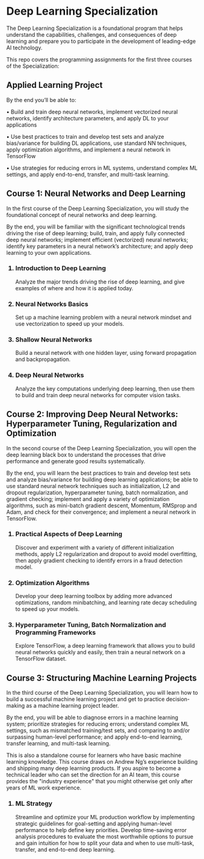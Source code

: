 # Deep Learning Specialization
The Deep Learning Specialization is a foundational program that helps understand the capabilities, challenges, and consequences of deep learning and prepare you to participate in the development of leading-edge AI technology. 

This repo covers the programming assignments for the first three courses of the Specialization:

## Applied Learning Project
By the end you’ll be able to:

•	Build and train deep neural networks, implement vectorized neural networks, identify architecture parameters, and apply DL to your applications

•	Use best practices to train and develop test sets and analyze bias/variance for building DL applications, use standard NN techniques, apply optimization algorithms, and implement a neural network in TensorFlow

•	Use strategies for reducing errors in ML systems, understand complex ML settings, and apply end-to-end, transfer, and multi-task learning.

## Course 1: Neural Networks and Deep Learning
In the first course of the Deep Learning Specialization, you will study the foundational concept of neural networks and deep learning. 

By the end, you will be familiar with the significant technological trends driving the rise of deep learning; build, train, and apply fully connected deep neural networks; implement efficient (vectorized) neural networks; identify key parameters in a neural network’s architecture; and apply deep learning to your own applications.

<ol>
  <h3><li>Introduction to Deep Learning</li></h3>
  Analyze the major trends driving the rise of deep learning, and give examples of where and how it is applied today.
<h3><li>Neural Networks Basics</li></h3>
Set up a machine learning problem with a neural network mindset and use vectorization to speed up your models.
<h3><li>Shallow Neural Networks</li></h3>
Build a neural network with one hidden layer, using forward propagation and backpropagation.
<h3><li>Deep Neural Networks</li></h3>
Analyze the key computations underlying deep learning, then use them to build and train deep neural networks for computer vision tasks.
</ol>

## Course 2: Improving Deep Neural Networks: Hyperparameter Tuning, Regularization and Optimization
In the second course of the Deep Learning Specialization, you will open the deep learning black box to understand the processes that drive performance and generate good results systematically. 

By the end, you will learn the best practices to train and develop test sets and analyze bias/variance for building deep learning applications; be able to use standard neural network techniques such as initialization, L2 and dropout regularization, hyperparameter tuning, batch normalization, and gradient checking; implement and apply a variety of optimization algorithms, such as mini-batch gradient descent, Momentum, RMSprop and Adam, and check for their convergence; and implement a neural network in TensorFlow.
<ol>
  <h3><li>Practical Aspects of Deep Learning</li></h3>
  Discover and experiment with a variety of different initialization methods, apply L2 regularization and dropout to avoid model overfitting, then apply gradient checking to identify errors in a fraud detection model.
<h3><li>Optimization Algorithms</li></h3>
Develop your deep learning toolbox by adding more advanced optimizations, random minibatching, and learning rate decay scheduling to speed up your models.
<h3><li>Hyperparameter Tuning, Batch Normalization and Programming Frameworks</li></h3>
Explore TensorFlow, a deep learning framework that allows you to build neural networks quickly and easily, then train a neural network on a TensorFlow dataset.
</ol>

## Course 3: Structuring Machine Learning Projects
In the third course of the Deep Learning Specialization, you will learn how to build a successful machine learning project and get to practice decision-making as a machine learning project leader. 

By the end, you will be able to diagnose errors in a machine learning system; prioritize strategies for reducing errors; understand complex ML settings, such as mismatched training/test sets, and comparing to and/or surpassing human-level performance; and apply end-to-end learning, transfer learning, and multi-task learning.

This is also a standalone course for learners who have basic machine learning knowledge. This course draws on Andrew Ng’s experience building and shipping many deep learning products. If you aspire to become a technical leader who can set the direction for an AI team, this course provides the "industry experience" that you might otherwise get only after years of ML work experience.
<ol>
  <h3><li>ML Strategy </li></h3>
Streamline and optimize your ML production workflow by implementing strategic guidelines for goal-setting and applying human-level performance to help define key priorities.
Develop time-saving error analysis procedures to evaluate the most worthwhile options to pursue and gain intuition for how to split your data and when to use multi-task, transfer, and end-to-end deep learning.

</ol>
